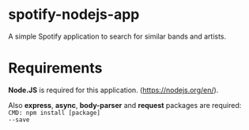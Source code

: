 # spotify-nodejs-app
A simple Spotify application to search for similar bands and artists.

# Requirements
<b>Node.JS</b> is required for this application. (https://nodejs.org/en/).

Also <b>express</b>, <b>async</b>, <b>body-parser</b> and <b>request</b> packages are required:
<code>CMD: npm install [package] --save</code>

